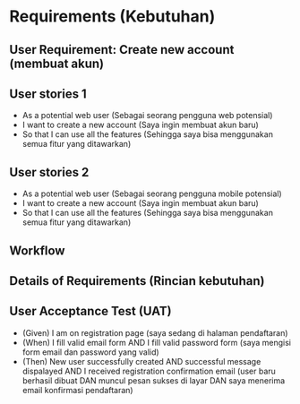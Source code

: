 # Requirements (Kebutuhan)
## User Requirement: **Create new account (membuat akun)**

## User stories 1
* As a potential web user (Sebagai seorang pengguna web potensial)
* I want to create a new account (Saya ingin membuat akun baru)
* So that I can use all the features (Sehingga saya bisa menggunakan semua fitur yang ditawarkan)

## User stories 2
* As a potential web user (Sebagai seorang pengguna mobile potensial)
* I want to create a new account (Saya ingin membuat akun baru)
* So that I can use all the features (Sehingga saya bisa menggunakan semua fitur yang ditawarkan)

## Workflow

## Details of Requirements (Rincian kebutuhan)

## User Acceptance Test (UAT)
* (Given) I am on registration page (saya sedang di halaman pendaftaran)
* (When) I fill valid email form AND I fill valid password form (saya mengisi form email dan password yang valid)
* (Then) New user successfully created AND successful message dispalayed AND I received registration confirmation email (user baru berhasil dibuat DAN muncul pesan sukses di layar DAN saya menerima email konfirmasi pendaftaran)
